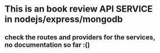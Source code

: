 # This is an book review API SERVICE in nodejs/express/mongodb
## check the routes and providers for the services, no documentation so far :()
